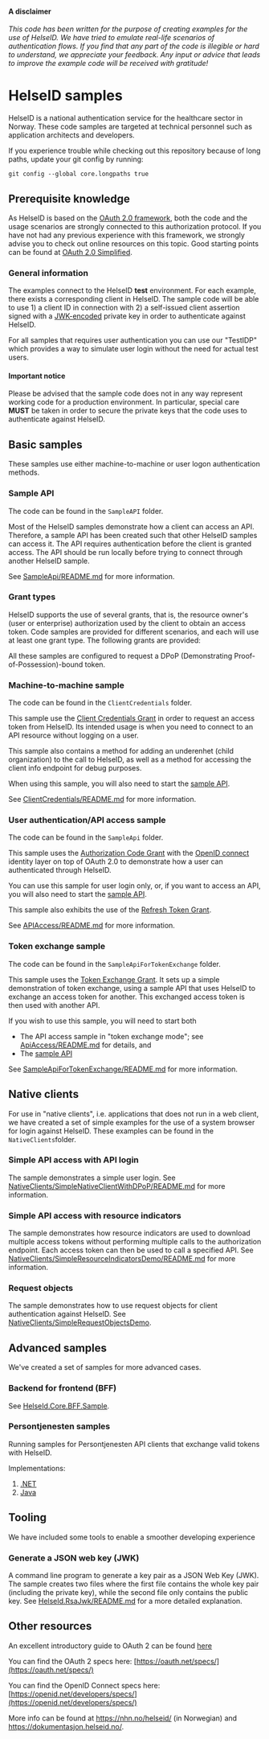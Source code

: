 #### A disclaimer

*This code has been written for the purpose of creating examples for the use of HelseID. We have tried to emulate real-life scenarios of authentication flows. If you find that any part of the code is illegible or hard to understand, we appreciate your feedback. Any input or advice that leads to improve the example code will be received with gratitude!*

# HelseID samples

HelseID is a national authentication service for the healthcare sector in Norway. 
These code samples are targeted at technical personnel such as application architects and developers.  

If you experience trouble while checking out this repository because of long paths, update your git config by running:  

`git config --global core.longpaths true`

## Prerequisite knowledge
As HelseID is based on the [OAuth 2.0 framework](https://oauth.net/2/), both the code and the usage scenarios are strongly connected to this authorization protocol. If you have not had any previous experience with this framework, we strongly advise you to check out online resources on this topic. Good starting points can be found at [OAuth 2.0 Simplified](https://www.oauth.com/).

### General information
The examples connect to the HelseID **test** environment. For each example, there exists a corresponding client in HelseID. The sample code will be able to use 1) a client ID in connection with 2) a self-issued client assertion signed with a [JWK-encoded](https://www.rfc-editor.org/rfc/rfc7517) private key in order to authenticate against HelseID.

For all samples that requires user authentication you can use our "TestIDP" which provides a way to simulate user login without the need for actual test users.

#### Important notice

Please be advised that the sample code does not in any way represent working code for a production environment. In particular, special care **MUST** be taken in order to secure the private keys that the code uses to authenticate against HelseID.

## Basic samples

These samples use either machine-to-machine or user logon authentication methods.

### Sample API

The code can be found in the `SampleAPI` folder.

Most of the HelseID samples demonstrate how a client can access an API. Therefore, a sample API has been created such that other HelseID samples can access it. The API requires authentication before the client is granted access. The API should be run locally before trying to connect through another HelseID sample.

See [SampleApi/README.md](SampleApi/README.md) for more information.

### Grant types

HelseID supports the use of several grants, that is, the resource owner's (user or enterprise) authorization used by the client to obtain an access token. Code samples are provided for different scenarios, and each will use at least one grant type. The following grants are provided:

All these samples are configured to request a DPoP (Demonstrating Proof-of-Possession)-bound token.

### Machine-to-machine sample

The code can be found in the `ClientCredentials` folder.

This sample use the [Client Credentials Grant](https://www.rfc-editor.org/rfc/rfc6749#section-4.4) in order to request an access token from HelseID. Its intended usage is when you need to connect to an API resource without logging on a user.

This sample also contains a method for adding an underenhet (child organization) to the call to HelseID, as well as a method for accessing the client info endpoint for debug purposes.

When using this sample, you will also need to start the [sample API](./SampleApi/README.md).

See [ClientCredentials/README.md](ClientCredentials/README.md) for more information.

### User authentication/API access sample

The code can be found in the `SampleApi` folder.

This sample uses the [Authorization Code Grant](https://www.rfc-editor.org/rfc/rfc6749#section-4.1) with the [OpenID connect](https://openid.net/connect/) identity layer on top of OAuth 2.0 
to demonstrate how a user can authenticated through HelseID. 

You can use this sample for user login only, or, if you want to access an API, you will also need to start the [sample API](./SampleApi/README.md).

This sample also exhibits the use of the [Refresh Token Grant](https://www.rfc-editor.org/rfc/rfc6749#section-1.5).


See [APIAccess/README.md](ApiAccess/README.md) for more information.

### Token exchange sample

The code can be found in the `SampleApiForTokenExchange` folder.

This sample uses the [Token Exchange Grant](https://www.rfc-editor.org/rfc/rfc8693). It sets up a simple demonstration of token exchange, using a sample API that uses HelseID to exchange an access token for another. This exchanged access token is then used with another API.

If you wish to use this sample, you will need to start both
* The API access sample in "token exchange mode"; see [ApiAccess/README.md](./ApiAccess/README.md) for details, and
* The [sample API](./SampleApi/README.md)

 See [SampleApiForTokenExchange/README.md](./SampleApiForTokenExchange/README.md) for more information.

## Native clients

For use in "native clients", i.e. applications that does not run in a web client, we have created a set of simple examples for the use of a system browser for login against HelseID. These examples can be found in the `NativeClients`folder.

### <a name="SimpleNativeClientWithDPoP"></a> Simple API access with API login

The sample demonstrates a simple user login. See [NativeClients/SimpleNativeClientWithDPoP/README.md](NativeClients/SimpleNativeClientWithUserLoginAndApiCall/README.md) for more information.

### <a name="APIAccessResourceIndicators"></a> Simple API access with resource indicators

The sample demonstrates how resource indicators are used to download multiple access tokens without performing multiple calls to the authorization endpoint. Each access token can then be used to call a specified API. See [NativeClients/SimpleResourceIndicatorsDemo/README.md](NativeClients/SimpleResourceIndicatorsDemo/README.md) for more information.

### <a name="RequestObjects"></a> Request objects

The sample demonstrates how to use request objects for client authentication against HelseID. See [NativeClients/SimpleRequestObjectsDemo](NativeClients/SimpleRequestObjectsDemo/README.md).

## Advanced samples

We've created a set of samples for more advanced cases.

### <a name="BFF"></a> Backend for frontend (BFF)

See [HelseId.Core.BFF.Sample](https://github.com/NorskHelsenett/HelseID.Samples/tree/master/HelseId.Core.BFF.Sample).

### <a name="PersontjenestenSamples"></a> Persontjenesten samples

Running samples for Persontjenesten API clients that exchange valid tokens with HelseID.

Implementations:
1. [.NET](Persontjenesten.Samples/.NET/PersontjenestenDotNetDemo/README.md)
2. [Java](Persontjenesten.Samples/Java/demo/README.md)


## <a name="Tooling"></a> Tooling

We have included some tools to enable a smoother developing experience


### <a name="RsaJwk"></a> Generate a JSON web key (JWK)

A command line program to generate a key pair as a JSON Web Key (JWK). The sample creates two files where the first file contains the whole key pair (including the private key), while the second file only contains the public key. See [HelseId.RsaJwk/README.md](HelseId.RsaJwk/README.md) for a more detailed explanation.

## Other resources

An excellent introductory guide to OAuth 2 can be found [here](https://www.oauth.com/)

You can find the OAuth 2 specs here: [https://oauth.net/specs/](https://oauth.net/specs/)

You can find the OpenID Connect specs here: [https://openid.net/developers/specs/](https://openid.net/developers/specs/)

More info can be found at https://nhn.no/helseid/ (in Norwegian) and https://dokumentasjon.helseid.no/.
